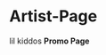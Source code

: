 <!DOCTYPE html>

# Artist-Page
lil kiddos <b> Promo Page </b>

<a href="https://soundcloud.com/molly_molle?utm_source=clipboard&utm_medium=text&utm_campaign=social_sharing" name ="FIND lil kiddo">
